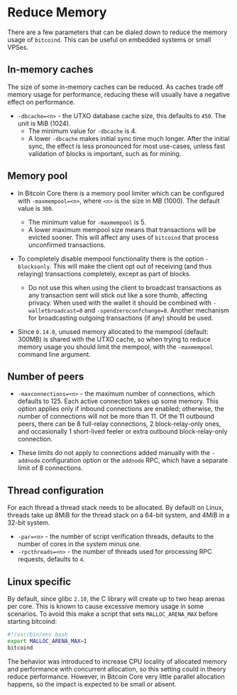 # Reduce Memory

There are a few parameters that can be dialed down to reduce the memory usage of `bitcoind`. This can be useful on embedded systems or small VPSes.

## In-memory caches

The size of some in-memory caches can be reduced. As caches trade off memory usage for performance, reducing these will usually have a negative effect on performance.

- `-dbcache=<n>` - the UTXO database cache size, this defaults to `450`. The unit is MiB (1024).
  - The minimum value for `-dbcache` is 4.
  - A lower `-dbcache` makes initial sync time much longer. After the initial sync, the effect is less pronounced for most use-cases, unless fast validation of blocks is important, such as for mining.

## Memory pool

- In Bitcoin Core there is a memory pool limiter which can be configured with `-maxmempool=<n>`, where `<n>` is the size in MB (1000). The default value is `300`.
  - The minimum value for `-maxmempool` is 5.
  - A lower maximum mempool size means that transactions will be evicted sooner. This will affect any uses of `bitcoind` that process unconfirmed transactions.

- To completely disable mempool functionality there is the option `-blocksonly`. This will make the client opt out of receiving (and thus relaying) transactions completely, except as part of blocks.

  - Do not use this when using the client to broadcast transactions as any transaction sent will stick out like a sore thumb, affecting privacy. When used with the wallet it should be combined with `-walletbroadcast=0` and `-spendzeroconfchange=0`. Another mechanism for broadcasting outgoing transactions (if any) should be used.

- Since `0.14.0`, unused memory allocated to the mempool (default: 300MB) is shared with the UTXO cache, so when trying to reduce memory usage you should limit the mempool, with the `-maxmempool` command line argument.

## Number of peers

- `-maxconnections=<n>` - the maximum number of connections, which defaults to 125. Each active connection takes up some
  memory. This option applies only if inbound connections are enabled; otherwise, the number of connections will not
  be more than 11. Of the 11 outbound peers, there can be 8 full-relay connections, 2 block-relay-only ones,
  and occasionally 1 short-lived feeler or extra outbound block-relay-only connection.

- These limits do not apply to connections added manually with the `-addnode` configuration option or
  the `addnode` RPC, which have a separate limit of 8 connections.

## Thread configuration

For each thread a thread stack needs to be allocated. By default on Linux,
threads take up 8MiB for the thread stack on a 64-bit system, and 4MiB in a
32-bit system.

- `-par=<n>` - the number of script verification threads, defaults to the number of cores in the system minus one.
- `-rpcthreads=<n>` - the number of threads used for processing RPC requests, defaults to `4`.

## Linux specific

By default, since glibc `2.10`, the C library will create up to two heap arenas per core. This is known to cause excessive memory usage in some scenarios. To avoid this make a script that sets `MALLOC_ARENA_MAX` before starting bitcoind:

```bash
#!/usr/bin/env bash
export MALLOC_ARENA_MAX=1
bitcoind
```

The behavior was introduced to increase CPU locality of allocated memory and performance with concurrent allocation, so this setting could in theory reduce performance. However, in Bitcoin Core very little parallel allocation happens, so the impact is expected to be small or absent.
